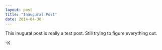 ```yaml
---
layout: post
title: "Inaugural Post"
date: 2014-04-30
---
```


This inugural post is really a test post. Still trying to figure everything out.

-K
